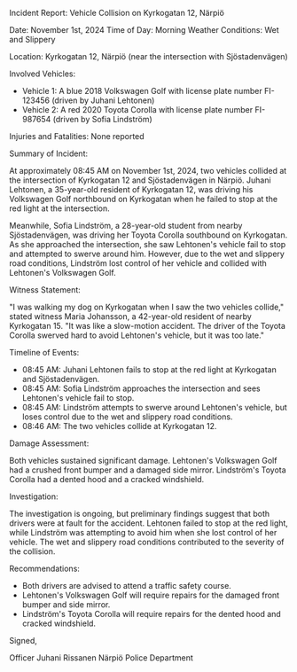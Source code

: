Incident Report: Vehicle Collision on Kyrkogatan 12, Närpiö

Date: November 1st, 2024
Time of Day: Morning
Weather Conditions: Wet and Slippery

Location: Kyrkogatan 12, Närpiö (near the intersection with Sjöstadenvägen)

Involved Vehicles:

* Vehicle 1: A blue 2018 Volkswagen Golf with license plate number FI-123456 (driven by Juhani Lehtonen)
* Vehicle 2: A red 2020 Toyota Corolla with license plate number FI-987654 (driven by Sofia Lindström)

Injuries and Fatalities: None reported

Summary of Incident:

At approximately 08:45 AM on November 1st, 2024, two vehicles collided at the intersection of Kyrkogatan 12 and Sjöstadenvägen in Närpiö. Juhani Lehtonen, a 35-year-old resident of Kyrkogatan 12, was driving his Volkswagen Golf northbound on Kyrkogatan when he failed to stop at the red light at the intersection.

Meanwhile, Sofia Lindström, a 28-year-old student from nearby Sjöstadenvägen, was driving her Toyota Corolla southbound on Kyrkogatan. As she approached the intersection, she saw Lehtonen's vehicle fail to stop and attempted to swerve around him. However, due to the wet and slippery road conditions, Lindström lost control of her vehicle and collided with Lehtonen's Volkswagen Golf.

Witness Statement:

"I was walking my dog on Kyrkogatan when I saw the two vehicles collide," stated witness Maria Johansson, a 42-year-old resident of nearby Kyrkogatan 15. "It was like a slow-motion accident. The driver of the Toyota Corolla swerved hard to avoid Lehtonen's vehicle, but it was too late."

Timeline of Events:

* 08:45 AM: Juhani Lehtonen fails to stop at the red light at Kyrkogatan and Sjöstadenvägen.
* 08:45 AM: Sofia Lindström approaches the intersection and sees Lehtonen's vehicle fail to stop.
* 08:45 AM: Lindström attempts to swerve around Lehtonen's vehicle, but loses control due to the wet and slippery road conditions.
* 08:46 AM: The two vehicles collide at Kyrkogatan 12.

Damage Assessment:

Both vehicles sustained significant damage. Lehtonen's Volkswagen Golf had a crushed front bumper and a damaged side mirror. Lindström's Toyota Corolla had a dented hood and a cracked windshield.

Investigation:

The investigation is ongoing, but preliminary findings suggest that both drivers were at fault for the accident. Lehtonen failed to stop at the red light, while Lindström was attempting to avoid him when she lost control of her vehicle. The wet and slippery road conditions contributed to the severity of the collision.

Recommendations:

* Both drivers are advised to attend a traffic safety course.
* Lehtonen's Volkswagen Golf will require repairs for the damaged front bumper and side mirror.
* Lindström's Toyota Corolla will require repairs for the dented hood and cracked windshield.

Signed,

Officer Juhani Rissanen
Närpiö Police Department